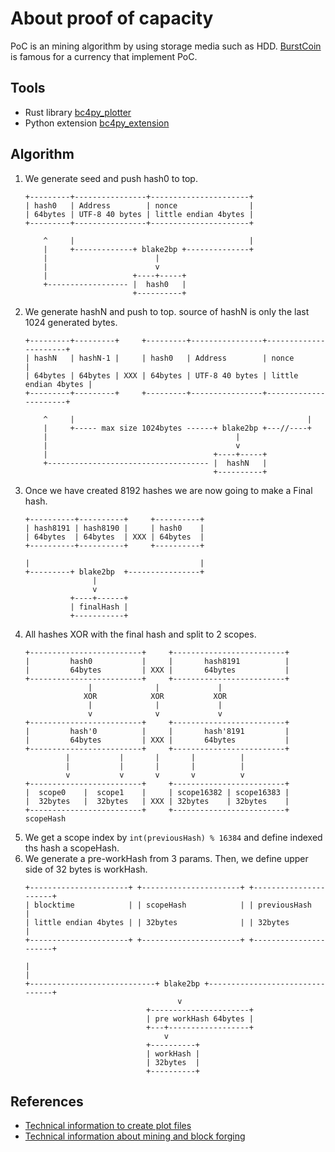 About proof of capacity
====
PoC is an mining algorithm by using storage media such as HDD.
[BurstCoin](https://burstwiki.org/wiki/Main_Page) is famous for a currency that implement PoC.

Tools
----
* Rust library [bc4py_plotter](http://github.com/namuyan/bc4py_plotter/)
* Python extension [bc4py_extension](https://github.com/namuyan/bc4py_extension/)

Algorithm
----
1. We generate seed and push hash0 to top.
    ```text
    +---------+----------------+----------------------+
    | hash0   | Address        | nonce                |
    | 64bytes | UTF-8 40 bytes | little endian 4bytes |
    +---------+----------------+----------------------+
     
        ^     |                                       |
        |     +-------------+ blake2bp +--------------+
        |                        |
        |                        v
        |                   +----+-----+
        +------------------ |  hash0   |
                            +----------+
    ```
2. We generate hashN and push to top. source of hashN is only the last 1024 generated bytes.
    ```text
    +---------+---------+     +---------+----------------+----------------------+
    | hashN   | hashN-1 |     | hash0   | Address        | nonce                |
    | 64bytes | 64bytes | XXX | 64bytes | UTF-8 40 bytes | little endian 4bytes |
    +---------+---------+     +---------+----------------+----------------------+
     
        ^     |                                                    |
        |     +----- max size 1024bytes ------+ blake2bp +---//----+
        |                                          |
        |                                          v
        |                                     +----+-----+
        +------------------------------------ |  hashN   |
                                              +----------+
    ```
3. Once we have created 8192 hashes we are now going to make a Final hash.
    ```text
    +----------+----------+     +----------+
    | hash8191 | hash8190 |     | hash0    |
    | 64bytes  | 64bytes  | XXX | 64bytes  |
    +----------+----------+     +----------+
     
    |                                      |
    +---------+ blake2bp  +----------------+
                   |
                   v
              +----+------+
              | finalHash |
              +-----------+
    ```
4. All hashes XOR with the final hash and split to 2 scopes.
    ```text
    +-------------------------+     +-------------------------+
    |         hash0           |     |       hash8191          |
    |         64bytes         | XXX |       64bytes           |
    +-------------------------+     +-------------------------+
                  |              |             |
                 XOR            XOR           XOR
                  |              |             |
                  v              v             v
    +-------------------------+     +-------------------------+
    |         hash'0          |     |       hash'8191         |
    |         64bytes         | XXX |       64bytes           |
    +-------------------------+     +-------------------------+
             |           |       |       |          |
             |           |       |       |          |
             v           v       v       v          v
    +-------------------------+     +-------------------------+
    |  scope0    |  scope1    |     | scope16382 | scope16383 |
    |  32bytes   |  32bytes   | XXX | 32bytes    | 32bytes    |
    +-------------------------+     +-------------------------+
    scopeHash
    ```
5. We get a scope index by `int(previousHash) % 16384`  and define indexed ths hash a scopeHash.
6. We generate a pre-workHash from 3 params. Then, we define upper side of 32 bytes is workHash.
    ```text
    +----------------------+ +----------------------+ +----------------------+
    | blocktime            | | scopeHash            | | previousHash         |
    | little endian 4bytes | | 32bytes              | | 32bytes              |
    +----------------------+ +----------------------+ +----------------------+
     
    |                                                                        |
    +----------------------------+ blake2bp +--------------------------------+
                                      v
                               +----------------------+
                               | pre workHash 64bytes |
                               +---+------------------+
                                   v
                               +----------+
                               | workHash |
                               | 32bytes  |
                               +----------+
    ```

References
----
* [Technical information to create plot files](https://burstwiki.org/wiki/Technical_information_to_create_plot_files)
* [Technical information about mining and block forging](https://burstwiki.org/wiki/Technical_information_about_mining_and_block_forging)
